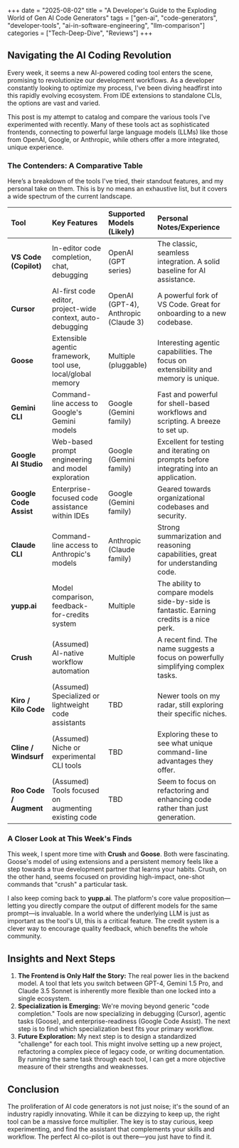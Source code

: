 +++
date = "2025-08-02"
title = "A Developer's Guide to the Exploding World of Gen AI Code Generators"
tags = ["gen-ai", "code-generators", "developer-tools", "ai-in-software-engineering", "llm-comparison"]
categories = ["Tech-Deep-Dive", "Reviews"]
+++

## Navigating the AI Coding Revolution

Every week, it seems a new AI-powered coding tool enters the scene, promising to revolutionize our development workflows. As a developer constantly looking to optimize my process, I've been diving headfirst into this rapidly evolving ecosystem. From IDE extensions to standalone CLIs, the options are vast and varied.

This post is my attempt to catalog and compare the various tools I've experimented with recently. Many of these tools act as sophisticated frontends, connecting to powerful large language models (LLMs) like those from OpenAI, Google, or Anthropic, while others offer a more integrated, unique experience.

### The Contenders: A Comparative Table

Here’s a breakdown of the tools I've tried, their standout features, and my personal take on them. This is by no means an exhaustive list, but it covers a wide spectrum of the current landscape.

| Tool | Key Features | Supported Models (Likely) | Personal Notes/Experience |
| :--- | :--- | :--- | :--- |
| **VS Code (Copilot)** | In-editor code completion, chat, debugging | OpenAI (GPT series) | The classic, seamless integration. A solid baseline for AI assistance. |
| **Cursor**| AI-first code editor, project-wide context, auto-debugging | OpenAI (GPT-4), Anthropic (Claude 3) | A powerful fork of VS Code. Great for onboarding to a new codebase. |
| **Goose** | Extensible agentic framework, tool use, local/global memory | Multiple (pluggable) | Interesting agentic capabilities. The focus on extensibility and memory is unique. |
| **Gemini CLI** | Command-line access to Google's Gemini models | Google (Gemini family) | Fast and powerful for shell-based workflows and scripting. A breeze to set up. |
| **Google AI Studio**| Web-based prompt engineering and model exploration | Google (Gemini family) | Excellent for testing and iterating on prompts before integrating into an application. |
| **Google Code Assist** | Enterprise-focused code assistance within IDEs | Google (Gemini family) | Geared towards organizational codebases and security. |
| **Claude CLI** | Command-line access to Anthropic's models | Anthropic (Claude family) | Strong summarization and reasoning capabilities, great for understanding code. |
| **yupp.ai** | Model comparison, feedback-for-credits system | Multiple | The ability to compare models side-by-side is fantastic. Earning credits is a nice perk. |
| **Crush** | (Assumed) AI-native workflow automation | Multiple | A recent find. The name suggests a focus on powerfully simplifying complex tasks. |
| **Kiro / Kilo Code** | (Assumed) Specialized or lightweight code assistants | TBD | Newer tools on my radar, still exploring their specific niches. |
| **Cline / Windsurf** | (Assumed) Niche or experimental CLI tools | TBD | Exploring these to see what unique command-line advantages they offer. |
| **Roo Code / Augment**| (Assumed) Tools focused on augmenting existing code | TBD | Seem to focus on refactoring and enhancing code rather than just generation. |


### A Closer Look at This Week's Finds

This week, I spent more time with **Crush** and **Goose**. Both were fascinating. Goose's model of using extensions and a persistent memory feels like a step towards a true development partner that learns your habits. Crush, on the other hand, seems focused on providing high-impact, one-shot commands that "crush" a particular task.

I also keep coming back to **yupp.ai**. The platform's core value proposition—letting you directly compare the output of different models for the same prompt—is invaluable. In a world where the underlying LLM is just as important as the tool's UI, this is a critical feature. The credit system is a clever way to encourage quality feedback, which benefits the whole community.

## Insights and Next Steps

1.  **The Frontend is Only Half the Story:** The real power lies in the backend model. A tool that lets you switch between GPT-4, Gemini 1.5 Pro, and Claude 3.5 Sonnet is inherently more flexible than one locked into a single ecosystem.
2.  **Specialization is Emerging:** We're moving beyond generic "code completion." Tools are now specializing in debugging (Cursor), agentic tasks (Goose), and enterprise-readiness (Google Code Assist). The next step is to find which specialization best fits your primary workflow.
3.  **Future Exploration:** My next step is to design a standardized "challenge" for each tool. This might involve setting up a new project, refactoring a complex piece of legacy code, or writing documentation. By running the same task through each tool, I can get a more objective measure of their strengths and weaknesses.

## Conclusion

The proliferation of AI code generators is not just noise; it's the sound of an industry rapidly innovating. While it can be dizzying to keep up, the right tool can be a massive force multiplier. The key is to stay curious, keep experimenting, and find the assistant that complements your skills and workflow. The perfect AI co-pilot is out there—you just have to find it.

